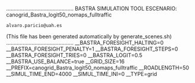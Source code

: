 .............................................
    BASTRA SIMULATION TOOL
    ESCENARIO: canogrid_Bastra_logit50_nomaps_fulltraffic

    alvaro.paricio@uah.es
(This file has been generated automatically by generate_scenes.sh)
.............................................
__BASTRA_FORESIGHT_HALTING=0
__BASTRA_FORESIGHT_PENALTY=1
__BASTRA_FORESIGHT_STEPS=0
__BASTRA_FORESIGHT_TRIES=0
__BASTRA_LOGIT=0.5
__BASTRA_USE_BALANCE=true
__GRID_SIZE=16
__PREFIX=canogrid_Bastra_logit50_nomaps_fulltraffic
__ROADLENGTH=50
__SIMUL_TIME_END=4000
__SIMUL_TIME_INI=0
__TYPE=grid
